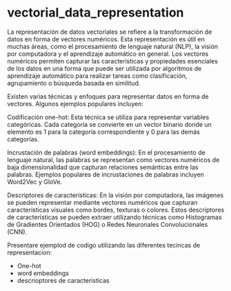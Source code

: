 # vectorial_data_representation

La representación de datos vectoriales se refiere a la transformación de datos en forma de vectores numéricos. Esta representación es útil en muchas áreas, como el procesamiento de lenguaje natural (NLP), la visión por computadora y el aprendizaje automático en general. Los vectores numéricos permiten capturar las características y propiedades esenciales de los datos en una forma que puede ser utilizada por algoritmos de aprendizaje automático para realizar tareas como clasificación, agrupamiento o búsqueda basada en similitud.

Existen varias técnicas y enfoques para representar datos en forma de vectores. Algunos ejemplos populares incluyen:

Codificación one-hot: Esta técnica se utiliza para representar variables categóricas. Cada categoría se convierte en un vector binario donde un elemento es 1 para la categoría correspondiente y 0 para las demás categorías.

Incrustación de palabras (word embeddings): En el procesamiento de lenguaje natural, las palabras se representan como vectores numéricos de baja dimensionalidad que capturan relaciones semánticas entre las palabras. Ejemplos populares de incrustaciones de palabras incluyen Word2Vec y GloVe.

Descriptores de características: En la visión por computadora, las imágenes se pueden representar mediante vectores numéricos que capturan características visuales como bordes, texturas o colores. Estos descriptores de características se pueden extraer utilizando técnicas como Histogramas de Gradientes Orientados (HOG) o Redes Neuronales Convolucionales (CNN).

Presentare ejemplod de codigo utilizando las diferentes tecincas de representacion:
- One-hot
- word embeddings
- descrioptores de caracteristicas